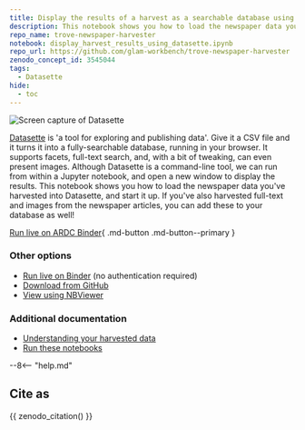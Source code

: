 ```yaml
---
title: Display the results of a harvest as a searchable database using Datasette
description: This notebook shows you how to load the newspaper data you've harvested into Datasette, and start it up.
repo_name: trove-newspaper-harvester
notebook: display_harvest_results_using_datasette.ipynb
repo_url: https://github.com/glam-workbench/trove-newspaper-harvester
zenodo_concept_id: 3545044
tags:
  - Datasette
hide:
  - toc
---
```


![Screen capture of Datasette](../images/datasette-row.png)

[Datasette](https://github.com/simonw/datasette) is 'a tool for exploring and publishing data'. Give it a CSV file and it turns it into a fully-searchable database, running in your browser. It supports facets, full-text search, and, with a bit of tweaking, can even present images. Although Datasette is a command-line tool, we can run from within a Jupyter notebook, and open a new window to display the results. This notebook shows you how to load the newspaper data you've harvested into Datasette, and start it up. If you've also harvested full-text and images from the newspaper articles, you can add these to your database as well!

[Run live on ARDC Binder](https://binderhub.rc.nectar.org.au/v2/gh/GLAM-Workbench/{{repo_name}}/HEAD?urlpath=/lab/tree/{{notebook}}){ .md-button .md-button--primary }

### Other options

* [Run live on Binder](https://mybinder.org/v2/gh/GLAM-Workbench/{{repo_name}}/HEAD?urlpath=/lab/tree/{{notebook}}) (no authentication required)
* [Download from GitHub](https://github.com/GLAM-Workbench/trove-newspaper-harvester/blob/master/display_harvest_results_using_datasette.ipynb)
* [View using NBViewer](https://nbviewer.jupyter.org/github/GLAM-Workbench/trove-newspaper-harvester/blob/master/display_harvest_results_using_datasette.ipynb)

### Additional documentation

* [Understanding your harvested data](../#your-harvested-data)
* [Run these notebooks](../#run-these-notebooks)

--8<-- "help.md"

## Cite as

{{ zenodo_citation() }}

